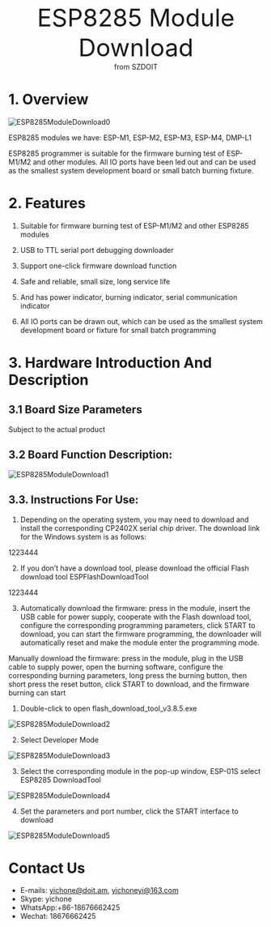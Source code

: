 <center> <font size=10> ESP8285 Module Download  </font></center>

<center> from SZDOIT </center>

# 1. Overview

![ESP8285ModuleDownload0](https://github.com/SmartArduino/document/raw/master/docs/ESPSeries/ESP8285/ESP8285ModuleDownload/ESP8285ModuleDownload0.jpg)

ESP8285 modules we have:  ESP-M1, ESP-M2, ESP-M3, ESP-M4, DMP-L1

ESP8285 programmer is suitable for the firmware burning test of ESP-M1/M2 and other modules. All IO ports have been led out and can be used as the smallest system development board or small batch burning fixture.

# 2. Features

1) Suitable for firmware burning test of ESP-M1/M2 and other ESP8285 modules

2) USB to TTL serial port debugging downloader

3) Support one-click firmware download function

4) Safe and reliable, small size, long service life

5) And has power indicator, burning indicator, serial communication indicator

6) All IO ports can be drawn out, which can be used as the smallest system development board or fixture for small batch programming

 

# 3. Hardware Introduction And Description

## 3.1 Board Size Parameters

Subject to the actual product

## 3.2 Board Function Description:

![ESP8285ModuleDownload1](https://github.com/SmartArduino/document/raw/master/docs/ESPSeries/ESP8285/ESP8285ModuleDownload/ESP8285ModuleDownload1.jpg) 

## 3.3. Instructions For Use:

1. Depending on the operating system, you may need to download and install the corresponding CP2402X serial chip driver. The download link for the Windows system is as follows:

1223444

2. If you don’t have a download tool, please download the official Flash download tool ESPFlashDownloadTool

1223444

3. Automatically download the firmware: press in the module, insert the USB cable for power supply, cooperate with the Flash download tool, configure the corresponding programming parameters, click START to download, you can start the firmware programming, the downloader will automatically reset and make the module enter the programming mode.

Manually download the firmware: press in the module, plug in the USB cable to supply power, open the burning software, configure the corresponding burning parameters, long press the burning button, then short press the reset button, click START to download, and the firmware burning can start

1) Double-click to open flash_download_tool_v3.8.5.exe

![ESP8285ModuleDownload2](https://github.com/SmartArduino/document/raw/master/docs/ESPSeries/ESP8285/ESP8285ModuleDownload/ESP8285ModuleDownload2.jpg) 

2) Select Developer Mode

![ESP8285ModuleDownload3](https://github.com/SmartArduino/document/raw/master/docs/ESPSeries/ESP8285/ESP8285ModuleDownload/ESP8285ModuleDownload3.jpg) 

3) Select the corresponding module in the pop-up window, ESP-01S select ESP8285 DownloadTool

![ESP8285ModuleDownload4](https://github.com/SmartArduino/document/raw/master/docs/ESPSeries/ESP8285/ESP8285ModuleDownload/ESP8285ModuleDownload4.jpg) 

4) Set the parameters and port number, click the START interface to download

![ESP8285ModuleDownload5](https://github.com/SmartArduino/document/raw/master/docs/ESPSeries/ESP8285/ESP8285ModuleDownload/ESP8285ModuleDownload5.jpg)

# Contact Us

- E-mails: [yichone@doit.am](mailto:yichone@doit.am), [yichoneyi@163.com](mailto:yichoneyi@163.com)
- Skype: yichone
- WhatsApp:+86-18676662425
- Wechat: 18676662425